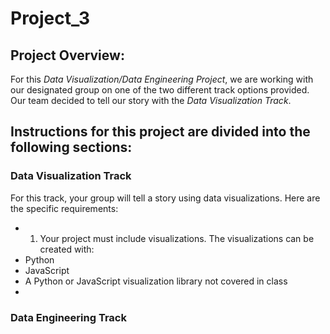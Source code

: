 # Project_3
## Project Overview: 
For this *Data Visualization/Data Engineering Project*, we are working with our designated group on one of the two different track options provided. Our team decided to tell our story with the *Data Visualization Track*.



## Instructions for this project are divided into the following sections:

### Data Visualization Track
For this track, your group will tell a story using data visualizations. Here are the specific requirements:
* 1. Your project must include visualizations. The visualizations can be created with:
*  Python
*  JavaScript
*  A Python or JavaScript visualization library not covered in class   
* 

### Data Engineering Track



